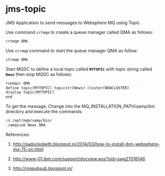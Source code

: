 # jms-topic
JMS Application to send messages to Websphere MQ using Topic

Use command ```crtmqm``` to create a queue manager called QMA as follows:

```bash
crtmqm QMA
```

Use ```strmqm``` command to start the queue manager QMA as follow:

```bash
strmqm QMA
```

Start MQSC to define a local topic called **```MYTOPIC```** with topic string called **```News```** then stop MQSC as follows:

```bash
runmqsc QMA
define topic(MYTOPIC) topicstr(News) cluster(NEWCLUSTER) 
display topic(MYTOPIC) 
end
```

To get the message, Change into the MQ_INSTALLATION_PATH/samp/bin directory and execute the commands:

```bash
cd /opt/mqm/samp/bin/
./amqssub News QMA

```

References:

1. http://sadockobeth.blogspot.in/2014/03/how-to-install-ibm-websphere-mq-75-on.html

2. http://www-01.ibm.com/support/docview.wss?uid=swg27016146

3. http://mqpubsub.blogspot.in/

